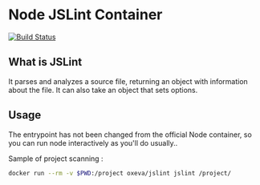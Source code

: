 Node JSLint Container
=====================

[![Build Status](https://travis-ci.org/oxeva/jslint.svg?branch=master)](https://travis-ci.org/oxeva/jslint)

What is JSLint
--------------

It parses and analyzes a source file, returning an object with information about the file. It can also take an object that sets options.

Usage
-----

The entrypoint has not been changed from the official Node container, so you can run node interactively as you'll do usually..

Sample of project scanning :

```sh
docker run --rm -v $PWD:/project oxeva/jslint jslint /project/
```
